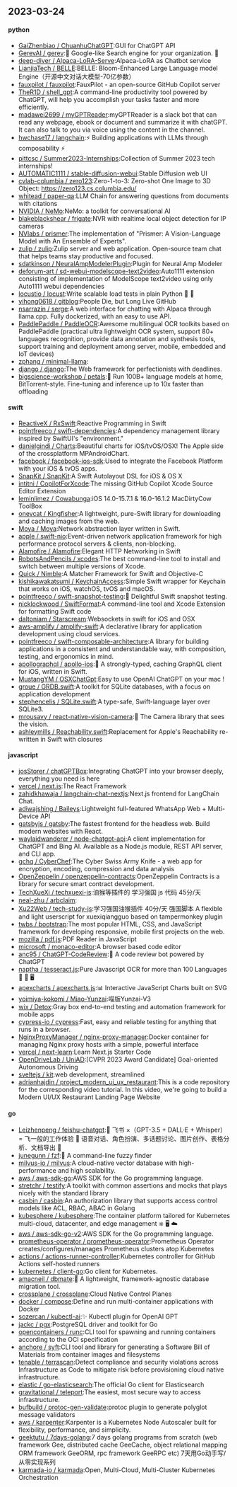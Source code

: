 ## 2023-03-24

#### python
* [GaiZhenbiao / ChuanhuChatGPT](https://github.com/GaiZhenbiao/ChuanhuChatGPT):GUI for ChatGPT API
* [GerevAI / gerev](https://github.com/GerevAI/gerev):🧠
Google-like Search engine for your organization.
🔎
* [deep-diver / Alpaca-LoRA-Serve](https://github.com/deep-diver/Alpaca-LoRA-Serve):Alpaca-LoRA as Chatbot service
* [LianjiaTech / BELLE](https://github.com/LianjiaTech/BELLE):BELLE: Bloom-Enhanced Large Language model Engine（开源中文对话大模型-70亿参数）
* [fauxpilot / fauxpilot](https://github.com/fauxpilot/fauxpilot):FauxPilot - an open-source GitHub Copilot server
* [TheR1D / shell_gpt](https://github.com/TheR1D/shell_gpt):A command-line productivity tool powered by ChatGPT, will help you accomplish your tasks faster and more efficiently.
* [madawei2699 / myGPTReader](https://github.com/madawei2699/myGPTReader):myGPTReader is a slack bot that can read any webpage, ebook or document and summarize it with chatGPT. It can also talk to you via voice using the content in the channel.
* [hwchase17 / langchain](https://github.com/hwchase17/langchain):⚡
Building applications with LLMs through composability
⚡
* [pittcsc / Summer2023-Internships](https://github.com/pittcsc/Summer2023-Internships):Collection of Summer 2023 tech internships!
* [AUTOMATIC1111 / stable-diffusion-webui](https://github.com/AUTOMATIC1111/stable-diffusion-webui):Stable Diffusion web UI
* [cvlab-columbia / zero123](https://github.com/cvlab-columbia/zero123):Zero-1-to-3: Zero-shot One Image to 3D Object: https://zero123.cs.columbia.edu/
* [whitead / paper-qa](https://github.com/whitead/paper-qa):LLM Chain for answering questions from documents with citations
* [NVIDIA / NeMo](https://github.com/NVIDIA/NeMo):NeMo: a toolkit for conversational AI
* [blakeblackshear / frigate](https://github.com/blakeblackshear/frigate):NVR with realtime local object detection for IP cameras
* [NVlabs / prismer](https://github.com/NVlabs/prismer):The implementation of "Prismer: A Vision-Language Model with An Ensemble of Experts".
* [zulip / zulip](https://github.com/zulip/zulip):Zulip server and web application. Open-source team chat that helps teams stay productive and focused.
* [sdatkinson / NeuralAmpModelerPlugin](https://github.com/sdatkinson/NeuralAmpModelerPlugin):Plugin for Neural Amp Modeler
* [deforum-art / sd-webui-modelscope-text2video](https://github.com/deforum-art/sd-webui-modelscope-text2video):Auto1111 extension consisting of implementation of ModelScope text2video using only Auto1111 webui dependencies
* [locustio / locust](https://github.com/locustio/locust):Write scalable load tests in plain Python
🚗
💨
* [yihong0618 / gitblog](https://github.com/yihong0618/gitblog):People Die, but Long Live GitHub
* [nsarrazin / serge](https://github.com/nsarrazin/serge):A web interface for chatting with Alpaca through llama.cpp. Fully dockerized, with an easy to use API.
* [PaddlePaddle / PaddleOCR](https://github.com/PaddlePaddle/PaddleOCR):Awesome multilingual OCR toolkits based on PaddlePaddle (practical ultra lightweight OCR system, support 80+ languages recognition, provide data annotation and synthesis tools, support training and deployment among server, mobile, embedded and IoT devices)
* [zphang / minimal-llama](https://github.com/zphang/minimal-llama):
* [django / django](https://github.com/django/django):The Web framework for perfectionists with deadlines.
* [bigscience-workshop / petals](https://github.com/bigscience-workshop/petals):🌸
Run 100B+ language models at home, BitTorrent-style. Fine-tuning and inference up to 10x faster than offloading

#### swift
* [ReactiveX / RxSwift](https://github.com/ReactiveX/RxSwift):Reactive Programming in Swift
* [pointfreeco / swift-dependencies](https://github.com/pointfreeco/swift-dependencies):A dependency management library inspired by SwiftUI's "environment."
* [danielgindi / Charts](https://github.com/danielgindi/Charts):Beautiful charts for iOS/tvOS/OSX! The Apple side of the crossplatform MPAndroidChart.
* [facebook / facebook-ios-sdk](https://github.com/facebook/facebook-ios-sdk):Used to integrate the Facebook Platform with your iOS & tvOS apps.
* [SnapKit / SnapKit](https://github.com/SnapKit/SnapKit):A Swift Autolayout DSL for iOS & OS X
* [intitni / CopilotForXcode](https://github.com/intitni/CopilotForXcode):The missing GitHub Copilot Xcode Source Editor Extension
* [leminlimez / Cowabunga](https://github.com/leminlimez/Cowabunga):iOS 14.0-15.7.1 & 16.0-16.1.2 MacDirtyCow ToolBox
* [onevcat / Kingfisher](https://github.com/onevcat/Kingfisher):A lightweight, pure-Swift library for downloading and caching images from the web.
* [Moya / Moya](https://github.com/Moya/Moya):Network abstraction layer written in Swift.
* [apple / swift-nio](https://github.com/apple/swift-nio):Event-driven network application framework for high performance protocol servers & clients, non-blocking.
* [Alamofire / Alamofire](https://github.com/Alamofire/Alamofire):Elegant HTTP Networking in Swift
* [RobotsAndPencils / xcodes](https://github.com/RobotsAndPencils/xcodes):The best command-line tool to install and switch between multiple versions of Xcode.
* [Quick / Nimble](https://github.com/Quick/Nimble):A Matcher Framework for Swift and Objective-C
* [kishikawakatsumi / KeychainAccess](https://github.com/kishikawakatsumi/KeychainAccess):Simple Swift wrapper for Keychain that works on iOS, watchOS, tvOS and macOS.
* [pointfreeco / swift-snapshot-testing](https://github.com/pointfreeco/swift-snapshot-testing):📸
Delightful Swift snapshot testing.
* [nicklockwood / SwiftFormat](https://github.com/nicklockwood/SwiftFormat):A command-line tool and Xcode Extension for formatting Swift code
* [daltoniam / Starscream](https://github.com/daltoniam/Starscream):Websockets in swift for iOS and OSX
* [aws-amplify / amplify-swift](https://github.com/aws-amplify/amplify-swift):A declarative library for application development using cloud services.
* [pointfreeco / swift-composable-architecture](https://github.com/pointfreeco/swift-composable-architecture):A library for building applications in a consistent and understandable way, with composition, testing, and ergonomics in mind.
* [apollographql / apollo-ios](https://github.com/apollographql/apollo-ios):📱
A strongly-typed, caching GraphQL client for iOS, written in Swift.
* [MustangYM / OSXChatGpt](https://github.com/MustangYM/OSXChatGpt):Easy to use OpenAI ChatGPT on your mac !
* [groue / GRDB.swift](https://github.com/groue/GRDB.swift):A toolkit for SQLite databases, with a focus on application development
* [stephencelis / SQLite.swift](https://github.com/stephencelis/SQLite.swift):A type-safe, Swift-language layer over SQLite3.
* [mrousavy / react-native-vision-camera](https://github.com/mrousavy/react-native-vision-camera):📸
The Camera library that sees the vision.
* [ashleymills / Reachability.swift](https://github.com/ashleymills/Reachability.swift):Replacement for Apple's Reachability re-written in Swift with closures

#### javascript
* [josStorer / chatGPTBox](https://github.com/josStorer/chatGPTBox):Integrating ChatGPT into your browser deeply, everything you need is here
* [vercel / next.js](https://github.com/vercel/next.js):The React Framework
* [zahidkhawaja / langchain-chat-nextjs](https://github.com/zahidkhawaja/langchain-chat-nextjs):Next.js frontend for LangChain Chat.
* [adiwajshing / Baileys](https://github.com/adiwajshing/Baileys):Lightweight full-featured WhatsApp Web + Multi-Device API
* [gatsbyjs / gatsby](https://github.com/gatsbyjs/gatsby):The fastest frontend for the headless web. Build modern websites with React.
* [waylaidwanderer / node-chatgpt-api](https://github.com/waylaidwanderer/node-chatgpt-api):A client implementation for ChatGPT and Bing AI. Available as a Node.js module, REST API server, and CLI app.
* [gchq / CyberChef](https://github.com/gchq/CyberChef):The Cyber Swiss Army Knife - a web app for encryption, encoding, compression and data analysis
* [OpenZeppelin / openzeppelin-contracts](https://github.com/OpenZeppelin/openzeppelin-contracts):OpenZeppelin Contracts is a library for secure smart contract development.
* [TechXueXi / techxuexi-js](https://github.com/TechXueXi/techxuexi-js):油猴等插件的 学习强国 js 代码 45分/天
* [neal-zhu / arbclaim](https://github.com/neal-zhu/arbclaim):
* [Xu22Web / tech-study-js](https://github.com/Xu22Web/tech-study-js):学习强国油猴插件 40分/天 强国脚本 A flexible and light userscript for xuexiqiangguo based on tampermonkey plugin
* [twbs / bootstrap](https://github.com/twbs/bootstrap):The most popular HTML, CSS, and JavaScript framework for developing responsive, mobile first projects on the web.
* [mozilla / pdf.js](https://github.com/mozilla/pdf.js):PDF Reader in JavaScript
* [microsoft / monaco-editor](https://github.com/microsoft/monaco-editor):A browser based code editor
* [anc95 / ChatGPT-CodeReview](https://github.com/anc95/ChatGPT-CodeReview):🐥
A code review bot powered by ChatGPT
* [naptha / tesseract.js](https://github.com/naptha/tesseract.js):Pure Javascript OCR for more than 100 Languages
📖
🎉
🖥
* [apexcharts / apexcharts.js](https://github.com/apexcharts/apexcharts.js):📊
Interactive JavaScript Charts built on SVG
* [yoimiya-kokomi / Miao-Yunzai](https://github.com/yoimiya-kokomi/Miao-Yunzai):喵版Yunzai-V3
* [wix / Detox](https://github.com/wix/Detox):Gray box end-to-end testing and automation framework for mobile apps
* [cypress-io / cypress](https://github.com/cypress-io/cypress):Fast, easy and reliable testing for anything that runs in a browser.
* [NginxProxyManager / nginx-proxy-manager](https://github.com/NginxProxyManager/nginx-proxy-manager):Docker container for managing Nginx proxy hosts with a simple, powerful interface
* [vercel / next-learn](https://github.com/vercel/next-learn):Learn Next.js Starter Code
* [OpenDriveLab / UniAD](https://github.com/OpenDriveLab/UniAD):[CVPR 2023 Award Candidate] Goal-oriented Autonomous Driving
* [sveltejs / kit](https://github.com/sveltejs/kit):web development, streamlined
* [adrianhajdin / project_modern_ui_ux_restaurant](https://github.com/adrianhajdin/project_modern_ui_ux_restaurant):This is a code repository for the corresponding video tutorial. In this video, we're going to build a Modern UI/UX Restaurant Landing Page Website

#### go
* [Leizhenpeng / feishu-chatgpt](https://github.com/Leizhenpeng/feishu-chatgpt):🎒
飞书 ×（GPT-3.5 + DALL·E + Whisper）= 飞一般的工作体验
🚀
语音对话、角色扮演、多话题讨论、图片创作、表格分析、文档导出
🚀
* [junegunn / fzf](https://github.com/junegunn/fzf):🌸
A command-line fuzzy finder
* [milvus-io / milvus](https://github.com/milvus-io/milvus):A cloud-native vector database with high-performance and high scalability.
* [aws / aws-sdk-go](https://github.com/aws/aws-sdk-go):AWS SDK for the Go programming language.
* [stretchr / testify](https://github.com/stretchr/testify):A toolkit with common assertions and mocks that plays nicely with the standard library
* [casbin / casbin](https://github.com/casbin/casbin):An authorization library that supports access control models like ACL, RBAC, ABAC in Golang
* [kubesphere / kubesphere](https://github.com/kubesphere/kubesphere):The container platform tailored for Kubernetes multi-cloud, datacenter, and edge management ⎈
🖥
☁️
* [aws / aws-sdk-go-v2](https://github.com/aws/aws-sdk-go-v2):AWS SDK for the Go programming language.
* [prometheus-operator / prometheus-operator](https://github.com/prometheus-operator/prometheus-operator):Prometheus Operator creates/configures/manages Prometheus clusters atop Kubernetes
* [actions / actions-runner-controller](https://github.com/actions/actions-runner-controller):Kubernetes controller for GitHub Actions self-hosted runners
* [kubernetes / client-go](https://github.com/kubernetes/client-go):Go client for Kubernetes.
* [amacneil / dbmate](https://github.com/amacneil/dbmate):🚀
A lightweight, framework-agnostic database migration tool.
* [crossplane / crossplane](https://github.com/crossplane/crossplane):Cloud Native Control Planes
* [docker / compose](https://github.com/docker/compose):Define and run multi-container applications with Docker
* [sozercan / kubectl-ai](https://github.com/sozercan/kubectl-ai):✨
Kubectl plugin for OpenAI GPT
* [jackc / pgx](https://github.com/jackc/pgx):PostgreSQL driver and toolkit for Go
* [opencontainers / runc](https://github.com/opencontainers/runc):CLI tool for spawning and running containers according to the OCI specification
* [anchore / syft](https://github.com/anchore/syft):CLI tool and library for generating a Software Bill of Materials from container images and filesystems
* [tenable / terrascan](https://github.com/tenable/terrascan):Detect compliance and security violations across Infrastructure as Code to mitigate risk before provisioning cloud native infrastructure.
* [elastic / go-elasticsearch](https://github.com/elastic/go-elasticsearch):The official Go client for Elasticsearch
* [gravitational / teleport](https://github.com/gravitational/teleport):The easiest, most secure way to access infrastructure.
* [bufbuild / protoc-gen-validate](https://github.com/bufbuild/protoc-gen-validate):protoc plugin to generate polyglot message validators
* [aws / karpenter](https://github.com/aws/karpenter):Karpenter is a Kubernetes Node Autoscaler built for flexibility, performance, and simplicity.
* [geektutu / 7days-golang](https://github.com/geektutu/7days-golang):7 days golang programs from scratch (web framework Gee, distributed cache GeeCache, object relational mapping ORM framework GeeORM, rpc framework GeeRPC etc) 7天用Go动手写/从零实现系列
* [karmada-io / karmada](https://github.com/karmada-io/karmada):Open, Multi-Cloud, Multi-Cluster Kubernetes Orchestration
